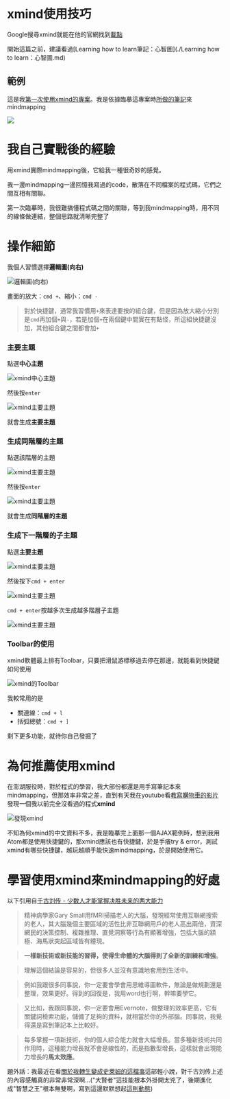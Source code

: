 # xmind使用技巧

Google搜尋xmind就能在他的官網找到[載點](http://actsmind.com/blog/software/xmind3download)

開始這篇之前，建議看過[Learning how to learn筆記：心智圖](./Learning how to learn：心智圖.md)

## 範例

這是我[第一次使用xmind的專案](https://github.com/NickWarm/AJAXonRails/tree/master/ex1_kakas)。我是依據臨摹這專案時[所做的筆記](https://github.com/NickWarm/AJAXonRails/tree/master/ex1_kakas/wiki)來mindmapping

![](../images/KaKasMindMapping.png)

# 我自己實戰後的經驗

用xmind實際mindmapping後，它給我一種很奇妙的感覺。

我一邊mindmapping一邊回憶我寫過的code，散落在不同檔案的程式碼，它們之間互相有關聯。

第一次臨摹時，我很難搞懂程式碼之間的關聯，等到我mindmapping時，用不同的線條做連結，整個思路就清晰完整了

# 操作細節


我個人習慣選擇**邏輯圖(向右)**

![邏輯圖(向右)](../images/mind0.png)

畫面的放大：`cmd +`、縮小：`cmd -`

>對於快捷鍵，通常我習慣用`+`來表達要按的組合鍵，但是因為放大縮小分別是`cmd`再加個`+`與`-`，若是加個`+`在兩個鍵中間實在有點怪，所這組快捷鍵沒加，其他組合鍵之間都會加`+`

### 主要主題

點選**中心主題**

![xmind中心主題](../images/mind1.png)

然後按`enter`

![xmind主要主題](../images/mind2.png)

就會生成**主要主題**

### 生成同階層的主題

點選該階層的主題

![xmind主要主題](../images/mind2.png)

然後按`enter`

![xmind主要主題](../images/mind3.png)

就會生成**同階層的主題**

### 生成下一階層的子主題

點選**主要主題**

![xmind主要主題](../images/mind2.5.png)

然後按下`cmd + enter`

![xmind主要主題](../images/mind4.png)

`cmd + enter`按越多次生成越多階層子主題

![xmind主要主題](../images/mind5.png)

### Toolbar的使用

xmind軟體最上排有Toolbar，只要把滑鼠游標移過去停在那邊，就能看到快捷鍵如何使用

![xmind的Toolbar](../images/xmind_top.png)

我較常用的是
- 關連線：`cmd + l`
- 括弧總號：`cmd + ]`

剩下更多功能，就待你自己發掘了

# 為何推薦使用xmind

在澎湖服役時，對於程式的學習，我大部份都還是用手寫筆記本來mindmapping，但那效率非常之差，直到有天我在youtube看[教寫購物車的影片](https://www.youtube.com/watch?v=xlKtLEL21R4&list=PLO5e_-yXpYLCW5QmXUKVt88HI898fHfiF)發現一個我以前完全沒看過的程式**xmind**

![發現xmind](../images/發現xmind.png)

不知為何xmind的中文資料不多，我是臨摹完上面那一個AJAX範例時，想到我用Atom都是使用快捷鍵的，那xmind應該也有快捷鍵，於是手癢try & error，測試xmind有哪些快捷鍵，越玩越順手能快速mindmapping，於是開始使用它。

# 學習使用xmind來mindmapping的好處

以下引用自[千古刘传 - 少数人才能掌握决胜未来的两大能力](http://www.jianshu.com/p/d9da4237db7a)

> 精神病學家Gary Small用fMRI掃描老人的大腦，發現經常使用互聯網搜索的老人，其大腦幾個主要區域的活性比非互聯網用戶的老人高出兩倍，資深網民的決策控制、複雜推理、直覺洞察等行為有顯著增強，包括大腦的額極、海馬狀突起區域皆有體現。

> **一樣新技術或新技能的習得，使得生命體的大腦得到了全新的訓練和增強**。

> 理解這個結論是容易的，但很多人並沒有意識地套用到生活中。

> 例如我跟很多同事說，你一定要會學會用思維導圖軟件，無論是做規劃還是整理，效果更好。得到的回復是，我用word也行啊，幹嘛要學它。

> 又比如，我跟同事說，你一定要會用Evernote，做整理的效率更高，它有關鍵詞檢索功能，儲備了足夠的資料，就相當於你的外部腦。同事說，我覺得還是寫到筆記本上比較好。

> 每多掌握一項新技術，你的個人綜合能力就會大幅增長。當多種新技術共同作用時，這種能力增長就不會是線性的，而是指數型增長，這樣就會出現能力增長的**馬太效應**。

題外話：我最近在看[關於我轉生變成史萊姆的這檔事](http://www.books.com.tw/products/0010688777)這部輕小說，對千古刘传上述的內容感觸真的非常非常深啊...("大賢者"這技能根本外掛開太兇了，後期進化成"智慧之王"根本無雙啊，寫到這邊默默想起[這則動態](https://www.facebook.com/keynes.cheng/posts/10157523545955293))
